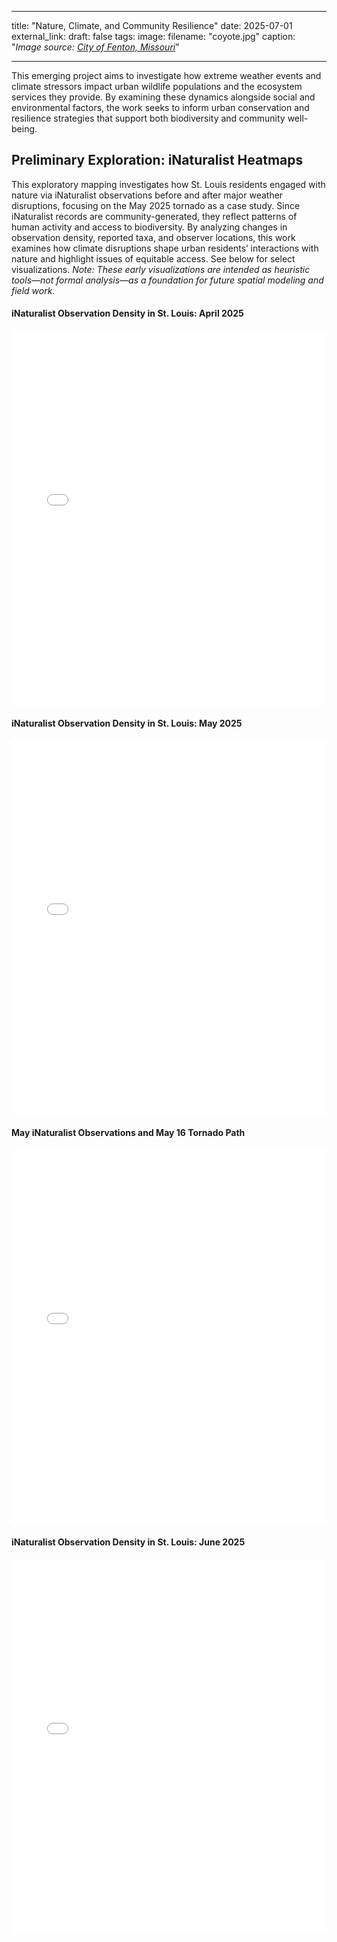 
---
title: "Nature, Climate, and Community Resilience"
date: 2025-07-01
external_link: 
draft: false
tags:
image: 
  filename: "coyote.jpg"
  caption: "*Image source: [City of Fenton, Missouri](https://www.fentonmo.org/1170/Urban-Wildlife)*"

---

This emerging project aims to investigate how extreme weather events and climate stressors impact urban wildlife populations and the ecosystem services they provide. By examining these dynamics alongside social and environmental factors, the work seeks to inform urban conservation and resilience strategies that support both biodiversity and community well-being.

<!--more-->

## Preliminary Exploration: iNaturalist Heatmaps

This exploratory mapping investigates how St. Louis residents engaged with nature via iNaturalist observations before and after major weather disruptions, focusing on the May 2025 tornado as a case study. Since iNaturalist records are community-generated, they reflect patterns of human activity and access to biodiversity. By analyzing changes in observation density, reported taxa, and observer locations, this work examines how climate disruptions shape urban residents’ interactions with nature and highlight issues of equitable access. See below for select visualizations. *Note: These early visualizations are intended as heuristic tools—not formal analysis—as a foundation for future spatial modeling and field work.*

#### iNaturalist Observation Density in St. Louis: April 2025

<iframe src="/maps/heatmap_2025_04.html" width="100%" height="600" style="border:none;"></iframe>

#### iNaturalist Observation Density in St. Louis: May 2025

<iframe src="/maps/heatmap_2025_05.html" width="100%" height="600" style="border:none;"></iframe>

#### May iNaturalist Observations and May 16 Tornado Path

<iframe src="/maps/may_2025_tornado_map.html" width="100%" height="600" style="border:none;"></iframe>

#### iNaturalist Observation Density in St. Louis: June 2025

<iframe src="/maps/heatmap_2025_06.html" width="100%" height="600" style="border:none;"></iframe>
